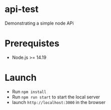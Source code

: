 # api-test

Demonstrating a simple node APi

# Prerequistes

* Node.js >= 14.19

# Launch

* Run `npm install`
* Run `npm run start` to start the local server
* launch `http://localhost:3000` in the browser